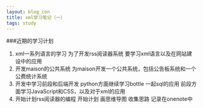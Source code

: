 ```yaml
---
layout: blog_con
title: xml学习笔记（一）
tags: study
---
```


###近期的学习计划

1. xml一系列语言的学习
为了开发rss阅读器系统 要学习xml语言以及在网站建设中的应用
1. 开发maison的公共系统
为maison开发一个公共系统，包括公告板系统和一个公费统计系统
1. 开发中学习前段和后端开发
python方面继续学习bottle 一起sql的应用
前段方面学习JavaScript和CSS，以及对于xml的应用
1. 开始计划rss阅读器的编程
开始计划 画思维导图 收集思路 记录在onenote中


